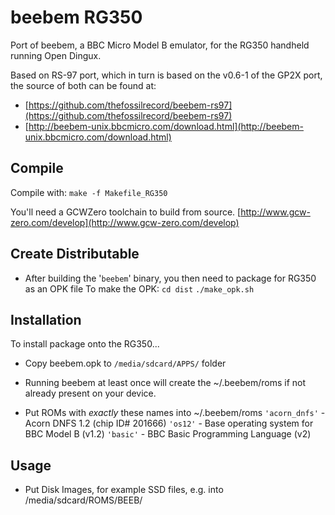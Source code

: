 # beebem RG350

Port of beebem, a BBC Micro Model B emulator, for the RG350 handheld running Open Dingux.

Based on RS-97 port, which in turn is based on the v0.6-1 of the GP2X port, the source of both can be found at:
 * [https://github.com/thefossilrecord/beebem-rs97](https://github.com/thefossilrecord/beebem-rs97)
 * [http://beebem-unix.bbcmicro.com/download.html](http://beebem-unix.bbcmicro.com/download.html)


## Compile
Compile with:
`make -f Makefile_RG350`

You'll need a GCWZero toolchain to build from source.
[http://www.gcw-zero.com/develop](http://www.gcw-zero.com/develop)

## Create Distributable
* After building the '`beebem`' binary, you then need to package for RG350 as an OPK file
To make the OPK:
`cd dist`
`./make_opk.sh`


## Installation
To install package onto the RG350...

* Copy beebem.opk to `/media/sdcard/APPS/` folder

* Running beebem at least once will create the ~/.beebem/roms if not already present on your device.
* Put ROMs with _exactly_ these names into ~/.beebem/roms
`'acorn_dnfs'` - Acorn DNFS 1.2 (chip ID# 201666)
`'os12'`       - Base operating system for BBC Model B (v1.2)
`'basic'`      - BBC Basic Programming Language (v2)

## Usage
* Put Disk Images, for example SSD files, e.g. into /media/sdcard/ROMS/BEEB/
